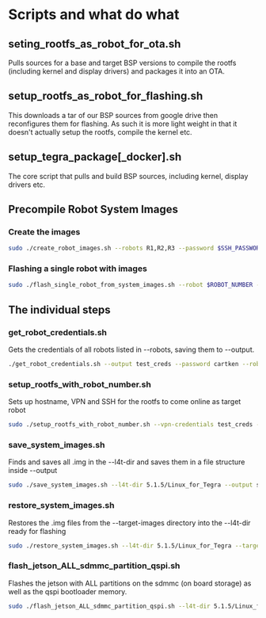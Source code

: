# Scripts and what do what

## seting_rootfs_as_robot_for_ota.sh

Pulls sources for a base and target BSP versions to compile the rootfs (including kernel and display drivers) and packages it into an OTA.

## setup_rootfs_as_robot_for_flashing.sh

This downloads a tar of our BSP sources from google drive then reconfigures them for flashing. As such it is more light weight in that it doesn't actually setup the rootfs, compile the kernel etc.

## setup_tegra_package\[_docker\].sh

The core script that pulls and build BSP sources, including kernel, display drivers etc.

## Precompile Robot System Images

### Create the images

```bash
sudo ./create_robot_images.sh --robots R1,R2,R3 --password $SSH_PASSWORD --l4t-dir 5.1.5/Linux_for_Tegra
```

### Flashing a single robot with images

```bash
sudo ./flash_single_robot_from_system_images.sh --robot $ROBOT_NUMBER --l4t-dir 5.1.5/Linux_for_Tegra
```

## The individual steps

### get_robot_credentials.sh

Gets the credentials of all robots listed in --robots, saving them to --output.

```bash
./get_robot_credentials.sh --output test_creds --password cartken --robots 302,305
```

### setup_rootfs_with_robot_number.sh

Sets up hostname, VPN and SSH for the rootfs to come online as target robot

```bash
sudo ./setup_rootfs_with_robot_number.sh --vpn-credentials test_creds --rootfs-dir 5.1.5/Linux_for_Tegra/rootfs --robot 302
```

### save_system_images.sh

Finds and saves all .img in the --l4t-dir and saves them in a file structure inside --output

```bash
sudo ./save_system_images.sh --l4t-dir 5.1.5/Linux_for_Tegra --output system_images/302
```

### restore_system_images.sh

Restores the .img files from the --target-images directory into the --l4t-dir ready for flashing

```bash
sudo ./restore_system_images.sh --l4t-dir 5.1.5/Linux_for_Tegra --target-images system_images/302
```

### flash_jetson_ALL_sdmmc_partition_qspi.sh

Flashes the jetson with ALL partitions on the sdmmc (on board storage) as well as the qspi bootloader memory.

```bash
sudo ./flash_jetson_ALL_sdmmc_partition_qspi.sh --l4t-dir 5.1.5/Linux_for_Tegra
```
